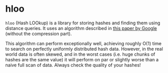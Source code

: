 # hloo

`hloo` (Hash LOOkup) is a library for storing hashes and finding them using distance queries. It uses an algorithm described in [this paper by Google](https://static.googleusercontent.com/media/research.google.com/en//pubs/archive/33026.pdf) (without the compression part).

This algorithm can perform exceptionally well, achieving roughly O(1) time to search on perfectly uniformly distributed hash data. However, in the real world data is often skewed, and in the worst cases (i.e. huge chunks of hashes are the same value) it will perform on par or slightly worse than a naive full scan of data. Always check the quality of your hashes!
